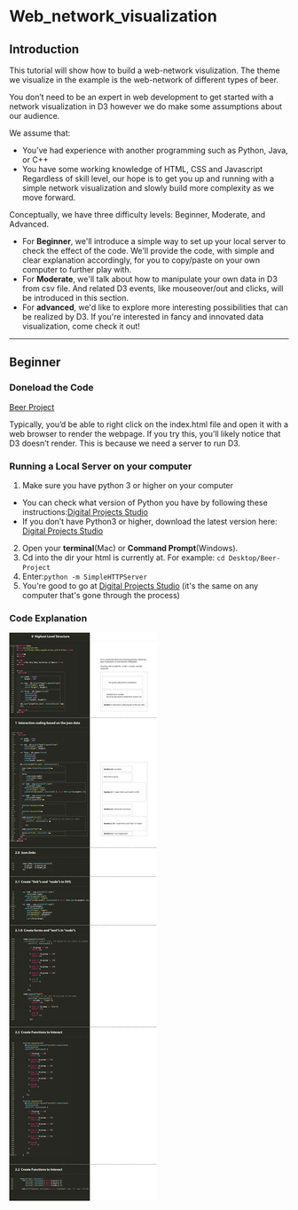 # Web_network_visualization

## Introduction
  This tutorial will show how to build a web-network visulization. The theme we visualize in the example is the web-network of different types of beer.
  
  You don’t need to be an expert in web development to get started with a network visualization in D3 however we do make some assumptions about our audience.
  
  We assume that:
  - You’ve had experience with another programming such as Python, Java, or C++
  - You have some working knowledge of HTML, CSS and Javascript
  Regardless of skill level, our hope is to get you up and running with a simple network visualization and slowly build more complexity as we move forward.
  
  Conceptually, we have three difficulty levels: Beginner, Moderate, and Advanced. 
  
  - For **Beginner**, we'll introduce a simple way to set up your local server to check the effect of the code. We'll provide the code, with simple and clear explanation accordingly, for you to copy/paste on your own computer to further play with. 
  - For **Moderate**, we'll talk about how to manipulate your own data in D3 from csv file. And related D3 events, like mouseover/out and clicks, will be introduced in this section.
  - For **advanced**, we'd like to explore more interesting possibilities that can be realized by D3. If you're interested in fancy and innovated data visualization, come check it out!

***
## Beginner

### Doneload the Code
[Beer Project](https://github.com/clarkdatalabs/web_network_visualization/blob/master/Beer%20Project.zip)

Typically, you’d be able to right click on the index.html file and open it with a web browser to render the webpage. If you try this, you’ll likely notice that D3 doesn’t render. This is because we need a server to run D3.

### Running a Local Server on your computer
1. Make sure you have python 3 or higher on your computer
- You can check what version of Python you have by following these instructions:[Digital Projects Studio](https://edu.google.com/openonline/course-builder/docs/1.10/set-up-course-builder/check-for-python.html)
- If you don’t have Python3 or higher, download the latest version here: [Digital Projects Studio](https://www.python.org/downloads/)
2. Open your **terminal**(Mac) or **Command Prompt**(Windows).
3. Cd into the dir your html is currently at. For example: `cd Desktop/Beer-Project`
4. Enter:`python -m SimpleHTTPServer`
5. You're good to go at [Digital Projects Studio](http://localhost:8000) (it's the same on any computer that's gone through the process)

### Code Explanation

![code explaination diagram](https://github.com/clarkdatalabs/web_network_visualization/blob/master/img/Code_Explain%20Diagram.png)

